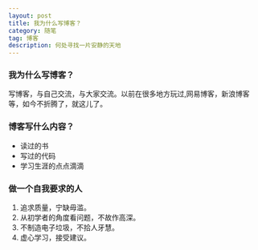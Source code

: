 ```yaml
---
layout: post
title: 我为什么写博客？
category: 随笔
tag: 博客
description: 何处寻找一片安静的天地
---
```


### 我为什么写博客？

写博客，与自己交流，与大家交流。以前在很多地方玩过,网易博客，新浪博客等，如今不折腾了，就这儿了。


### 博客写什么内容？

+ 读过的书
+ 写过的代码
+ 学习生涯的点点滴滴

### 做一个自我要求的人

1. 追求质量，宁缺毋滥。
2. 从初学者的角度看问题，不故作高深。
3. 不制造电子垃圾，不拾人牙慧。
4. 虚心学习，接受建议。



